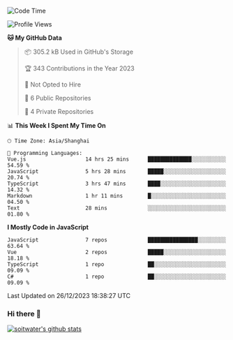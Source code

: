 <!--START_SECTION:waka-->
![Code Time](http://img.shields.io/badge/Code%20Time-2%2C960%20hrs%2046%20mins-blue)

![Profile Views](http://img.shields.io/badge/Profile%20Views-0-blue)

**🐱 My GitHub Data** 

> 📦 305.2 kB Used in GitHub's Storage 
 > 
> 🏆 343 Contributions in the Year 2023
 > 
> 🚫 Not Opted to Hire
 > 
> 📜 6 Public Repositories 
 > 
> 🔑 4 Private Repositories 
 > 
📊 **This Week I Spent My Time On** 

```text
🕑︎ Time Zone: Asia/Shanghai

💬 Programming Languages: 
Vue.js                   14 hrs 25 mins      ██████████████░░░░░░░░░░░   54.59 % 
JavaScript               5 hrs 28 mins       █████░░░░░░░░░░░░░░░░░░░░   20.74 % 
TypeScript               3 hrs 47 mins       ████░░░░░░░░░░░░░░░░░░░░░   14.32 % 
Markdown                 1 hr 11 mins        █░░░░░░░░░░░░░░░░░░░░░░░░   04.50 % 
Text                     28 mins             ░░░░░░░░░░░░░░░░░░░░░░░░░   01.80 % 
```

**I Mostly Code in JavaScript** 

```text
JavaScript               7 repos             ████████████████░░░░░░░░░   63.64 % 
Vue                      2 repos             █████░░░░░░░░░░░░░░░░░░░░   18.18 % 
TypeScript               1 repo              ██░░░░░░░░░░░░░░░░░░░░░░░   09.09 % 
C#                       1 repo              ██░░░░░░░░░░░░░░░░░░░░░░░   09.09 % 
```




 Last Updated on 26/12/2023 18:38:27 UTC
<!--END_SECTION:waka-->

### Hi there 👋
[![soitwater's github stats](https://github-readme-stats.vercel.app/api?username=soitwater)](https://github.com/soitwater/github-readme-stats)
